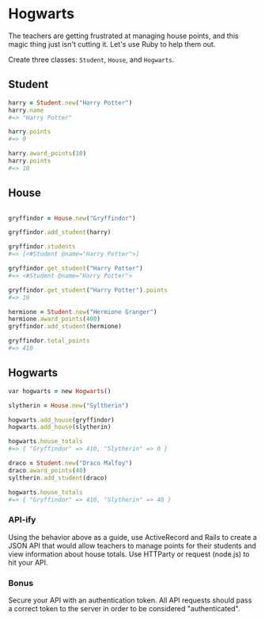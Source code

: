 # Hogwarts

The teachers are getting frustrated at managing house points, and this magic thing just isn't cutting it. Let's use Ruby to help them out.

Create three classes: `Student`, `House`, and `Hogwarts`.

## Student

```ruby
harry = Student.new("Harry Potter")
harry.name
#=> "Harry Potter"

harry.points
#=> 0

harry.award_points(10)
harry.points
#=> 10
```

## House

```ruby

gryffindor = House.new("Gryffindor")

gryffindor.add_student(harry)

gryffindor.students
#=> [<#Student @name="Harry Potter">] 

gryffindor.get_student("Harry Potter")
#=> <#Student @name="Harry Potter">

gryffindor.get_student("Harry Potter").points
#=> 10

hermione = Student.new("Hermione Granger")
hermione.award_points(400)
gryffindor.add_student(hermione)

gryffindor.total_points
#=> 410
```

## Hogwarts

```ruby
var hogwarts = new Hogwarts()

slytherin = House.new("Syltherin")

hogwarts.add_house(gryffindor)
hogwarts.add_house(slytherin)

hogwarts.house_totals
#=> { "Gryffindor" => 410, "Slytherin" => 0 }

draco = Student.new("Draco Malfoy")
draco.award_points(40)
syltherin.add_student(draco)

hogwarts.house_totals
#=> { "Gryffindor" => 410, "Slytherin" => 40 }
```

### API-ify

Using the behavior above as a guide, use ActiveRecord and Rails to create a JSON API that would allow teachers to manage points for their students and view information about house totals. Use HTTParty or request (node.js) to hit your API.

### Bonus

Secure your API with an authentication token. All API requests should pass a correct token to the server in order to be considered "authenticated".